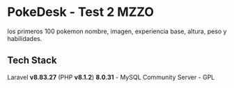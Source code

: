 # PokeDesk - Test 2 MZZO

los primeros 100 pokemon
nombre, imagen, experiencia base, altura, peso y habilidades.


## Tech Stack

Laravel **v8.83.27** (PHP **v8.1.2**)
**8.0.31** - MySQL Community Server - GPL

